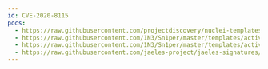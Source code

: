 ```yaml
---
id: CVE-2020-8115
pocs:
  - https://raw.githubusercontent.com/projectdiscovery/nuclei-templates/master/cves/CVE-2020-8115.yaml
  - https://raw.githubusercontent.com/1N3/Sn1per/master/templates/active/CVE-2020-8115_-_Revive_Adserver_XSS.py
  - https://raw.githubusercontent.com/1N3/Sn1per/master/templates/active/CVE-2020-8115_-_Revive_Adserver_XSS.sh
  - https://raw.githubusercontent.com/jaeles-project/jaeles-signatures/master/cves/revive-adserver-xss-cve-2020-8115.yaml
---
```

